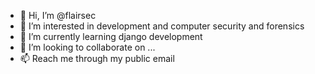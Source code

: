 - 👋 Hi, I’m @flairsec
- 👀 I’m interested in development and computer security and forensics
- 🌱 I’m currently learning django development
- 💞️ I’m looking to collaborate on ...
- 📫 Reach me through my public email

<!---
flairsec/flairsec is a ✨ special ✨ repository because its `README.md` (this file) appears on your GitHub profile.
You can click the Preview link to take a look at your changes.
--->
